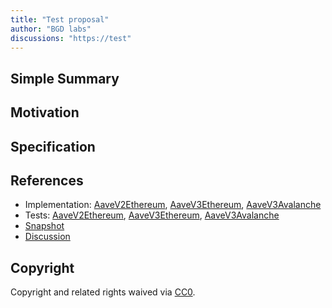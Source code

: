 ```yaml
---
title: "Test proposal"
author: "BGD labs"
discussions: "https://test"
---
```


## Simple Summary

## Motivation

## Specification

## References

- Implementation: [AaveV2Ethereum](https://github.com/bgd-labs/aave-proposals/blob/main/src/20231006_Multi_TestProposal/AaveV2Ethereum_TestProposal_20231006.sol), [AaveV3Ethereum](https://github.com/bgd-labs/aave-proposals/blob/main/src/20231006_Multi_TestProposal/AaveV3Ethereum_TestProposal_20231006.sol), [AaveV3Avalanche](https://github.com/bgd-labs/aave-proposals/blob/main/src/20231006_Multi_TestProposal/AaveV3Avalanche_TestProposal_20231006.sol)
- Tests: [AaveV2Ethereum](https://github.com/bgd-labs/aave-proposals/blob/main/src/20231006_Multi_TestProposal/AaveV2Ethereum_TestProposal_20231006.t.sol), [AaveV3Ethereum](https://github.com/bgd-labs/aave-proposals/blob/main/src/20231006_Multi_TestProposal/AaveV3Ethereum_TestProposal_20231006.t.sol), [AaveV3Avalanche](https://github.com/bgd-labs/aave-proposals/blob/main/src/20231006_Multi_TestProposal/AaveV3Avalanche_TestProposal_20231006.t.sol)
- [Snapshot](https://test)
- [Discussion](https://test)

## Copyright

Copyright and related rights waived via [CC0](https://creativecommons.org/publicdomain/zero/1.0/).
